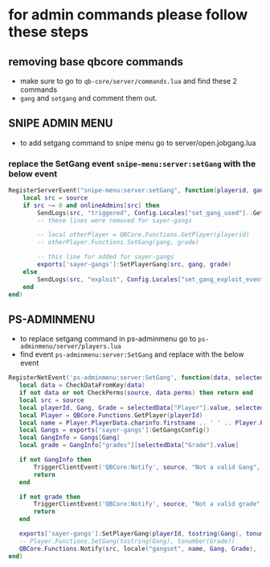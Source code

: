 # for admin commands please follow these steps

## removing base qbcore commands
 - make sure to go to `qb-core/server/commands.lua` and find these 2 commands
 - `gang` and `setgang` and comment them out. 

## SNIPE ADMIN MENU

 - to add setgang command to snipe menu go to server/open.jobgang.lua

 ### replace the SetGang event `snipe-menu:server:setGang` with the below event
```lua
RegisterServerEvent("snipe-menu:server:setGang", function(playerid, gang, grade)
    local src = source
    if src ~= 0 and onlineAdmins[src] then
        SendLogs(src, "triggered", Config.Locales["set_gang_used"]..GetPlayerName(playerid).." "..gang.." "..grade)
        -- these lines were removed for sayer-gangs

        -- local otherPlayer = QBCore.Functions.GetPlayer(playerid)
        -- otherPlayer.Functions.SetGang(gang, grade)

        -- this line for added for sayer-gangs
        exports['sayer-gangs']:SetPlayerGang(src, gang, grade)
    else
        SendLogs(src, "exploit", Config.Locales["set_gang_exploit_event"])
    end
end)
```

## PS-ADMINMENU
 - to replace setgang command in ps-adminmenu go to `ps-adminmenu/server/players.lua` 
 - find event `ps-adminmenu:server:SetGang` and replace with the below event

 ```lua
 RegisterNetEvent('ps-adminmenu:server:SetGang', function(data, selectedData)
    local data = CheckDataFromKey(data)
    if not data or not CheckPerms(source, data.perms) then return end
    local src = source
    local playerId, Gang, Grade = selectedData["Player"].value, selectedData["Gang"].value, selectedData["Grade"].value
    local Player = QBCore.Functions.GetPlayer(playerId)
    local name = Player.PlayerData.charinfo.firstname .. ' ' .. Player.PlayerData.charinfo.lastname
    local Gangs = exports['sayer-gangs']:GetGangsConfig()
    local GangInfo = Gangs[Gang]
    local grade = GangInfo["grades"][selectedData["Grade"].value]

    if not GangInfo then
        TriggerClientEvent('QBCore:Notify', source, "Not a valid Gang", 'error')
        return
    end

    if not grade then
        TriggerClientEvent('QBCore:Notify', source, "Not a valid grade", 'error')
        return
    end

    exports['sayer-gangs']:SetPlayerGang(playerId, tostring(Gang), tonumber(Grade))
    -- Player.Functions.SetGang(tostring(Gang), tonumber(Grade))
    QBCore.Functions.Notify(src, locale("gangset", name, Gang, Grade), 'success', 5000)
end)
```